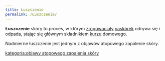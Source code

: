 ```yaml
---
title: Łuszczenie
permalink: /Łuszczenie/
---
```


**Łuszczenie** skóry to proces, w którym [zrogowaciały](/Rogowacenie "wikilink") [naskórek](/Naskórek "wikilink") odrywa się i odpada, stając się głównym składnikiem [kurzu](/Kurz "wikilink") domowego.

Nadmierne łuszczenie jest jednym z objawów atopowego zapalenie skóry.

[kategoria:objawy atopowego zapalenia skóry](/kategoria:objawy_atopowego_zapalenia_skóry "wikilink")